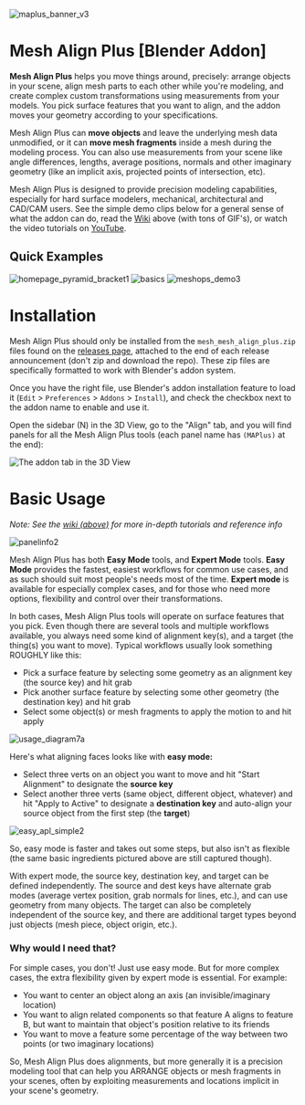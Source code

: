 ![maplus_banner_v3](https://github.com/egtwobits/mesh_mesh_align_plus/assets/104786633/16e67025-49cc-4138-b28c-85c44288d6fd)

# Mesh Align Plus [Blender Addon]

**Mesh Align Plus** helps you move things around, precisely: arrange objects in your scene, align mesh parts to each other while you're modeling, and create complex custom transformations using measurements from your models. You pick surface features that you want to align, and the addon moves your geometry according to your specifications.

Mesh Align Plus can **move objects** and leave the underlying mesh data unmodified, or it can **move mesh fragments** inside a mesh during the modeling process. You can also use measurements from your scene like angle differences, lengths, average positions, normals and other imaginary geometry (like an implicit axis, projected points of intersection, etc).

Mesh Align Plus is designed to provide precision modeling capabilities, especially for hard surface modelers, mechanical, architectural and CAD/CAM users. See the simple demo clips below for a general sense of what the addon can do, read the <a href="https://github.com/egtwobits/mesh_mesh_align_plus/wiki">Wiki</a> above (with tons of GIF's), or watch the video tutorials on <a href="https://www.youtube.com/watch?v=2wkWo512mew">YouTube</a>.

## Quick Examples

![homepage_pyramid_bracket1](https://github.com/egtwobits/mesh_mesh_align_plus/assets/15041801/c8fbd782-4e83-4752-ace6-985d88466d7e)
![basics](https://user-images.githubusercontent.com/15041801/231297300-6877026b-0da3-4586-b259-9b5a99829c0e.gif)
![meshops_demo3](https://github.com/egtwobits/mesh_mesh_align_plus/assets/15041801/82985eb8-0389-427f-8bad-70a38d30a541)

# Installation

Mesh Align Plus should only be installed from the `mesh_mesh_align_plus.zip` files found on the [releases page](https://github.com/egtwobits/mesh_mesh_align_plus/releases), attached to the end of each release announcement (don't zip and download the repo). These zip files are specifically formatted to work with Blender's addon system.

Once you have the right file, use Blender's addon installation feature to load it (`Edit` > `Preferences` > `Addons` > `Install`), and check the checkbox next to the addon name to enable and use it.

Open the sidebar (N) in the 3D View, go to the "Align" tab, and you will find panels for all the Mesh Align Plus tools (each panel name has `(MAPlus)` at the end):

![The addon tab in the 3D View](https://user-images.githubusercontent.com/15041801/231289939-af304ee9-40e8-4143-bcbf-0b6c84ad6738.png)

# Basic Usage

*Note: See the [wiki (above)](https://github.com/egtwobits/mesh_mesh_align_plus/wiki) for more in-depth tutorials and reference info*

![panelinfo2](https://user-images.githubusercontent.com/15041801/231296982-6c4c8367-c67d-4e28-a9c6-7d5cfe18b95d.png)

Mesh Align Plus has both **Easy Mode** tools, and **Expert Mode** tools. **Easy Mode** provides the fastest, easiest workflows for common use cases, and as such should suit most people's needs most of the time. **Expert mode** is available for especially complex cases, and for those who need more options, flexibility and control over their transformations.

In both cases, Mesh Align Plus tools will operate on surface features that you pick. Even though there are several tools and multiple workflows available, you always need some kind of alignment key(s), and a target (the thing(s) you want to move). Typical workflows usually look something ROUGHLY like this:

- Pick a surface feature by selecting some geometry as an alignment key (the source key) and hit grab
- Pick another surface feature by selecting some other geometry (the destination key) and hit grab
- Select some object(s) or mesh fragments to apply the motion to and hit apply

![usage_diagram7a](https://user-images.githubusercontent.com/15041801/231576070-e052b92e-937d-4a7f-a117-7e13df262d99.png)

Here's what aligning faces looks like with **easy mode:**

- Select three verts on an object you want to move and hit "Start Alignment" to designate the **source key**
- Select another three verts (same object, different object, whatever) and hit "Apply to Active" to designate a **destination key** and auto-align your source object from the first step (the **target**)

![easy_apl_simple2](https://user-images.githubusercontent.com/15041801/232251537-ace16b1a-a10f-473a-a2f8-98be9e2249ff.gif)

So, easy mode is faster and takes out some steps, but also isn't as flexible (the same basic ingredients pictured above are still captured though).

With expert mode, the source key, destination key, and target can be defined independently. The source and dest keys have alternate grab modes (average vertex position, grab normals for lines, etc.), and can use geometry from many objects. The target can also be completely independent of the source key, and there are additional target types beyond just objects (mesh piece, object origin, etc.).

### Why would I need that?

For simple cases, you don't! Just use easy mode. But for more complex cases, the extra flexibility given by expert mode is essential. For example:

- You want to center an object along an axis (an invisible/imaginary location)
- You want to align related components so that feature A aligns to feature B, but want to maintain that object's position relative to its friends
- You want to move a feature some percentage of the way between two points (or two imaginary locations)

So, Mesh Align Plus does alignments, but more generally it is a precision modeling tool that can help you ARRANGE objects or mesh fragments in your scenes, often by exploiting measurements and locations implicit in your scene's geometry.
